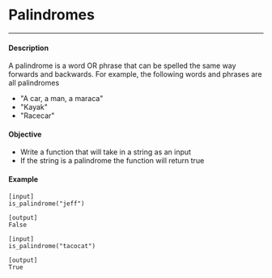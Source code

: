 #  Palindromes
---

#### Description

A palindrome is a word OR phrase that can be spelled the same way forwards and backwards.  For example, the following words and phrases are all palindromes

* "A car, a man, a maraca"
* "Kayak"
* "Racecar"

#### Objective

* Write a function that will take in a string as an input
* If the string is a palindrome the function will return true

#### Example
```
[input]
is_palindrome("jeff")

[output]
False

[input]
is_palindrome("tacocat")

[output]
True
